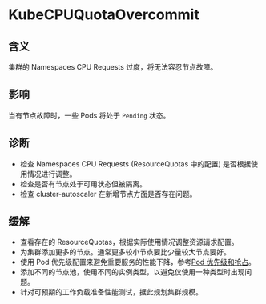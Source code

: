 
# KubeCPUQuotaOvercommit

## 含义


集群的 Namespaces CPU Requests 过度，将无法容忍节点故障。

## 影响

当有节点故障时，一些 Pods 将处于 `Pending` 状态。

## 诊断

- 检查 Namespaces CPU Requests (ResourceQuotas 中的配置) 是否根据使用情况进行调整。
- 检查是否有节点处于可用状态但被隔离。
- 检查 cluster-autoscaler 在新增节点方面是否存在问题。

## 缓解

- 查看存在的 ResourceQuotas，根据实际使用情况调整资源请求配置。
- 为集群添加更多的节点。通常更多较小节点要比少量较大节点要好。
- 使用 Pod 优先级配置来避免重要服务的性能下降，参考[Pod 优先级和抢占](https://kubernetes.io/zh-cn/docs/concepts/scheduling-eviction/pod-priority-preemption/)。
- 添加不同的节点池，使用不同的实例类型，以避免仅使用一种类型时出现问题。
- 针对可预期的工作负载准备性能测试，据此规划集群规模。